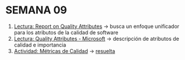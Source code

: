 # SEMANA 09
1. [Lectura: Report on Quality Attributes](https://insights.sei.cmu.edu/library/quality-attributes/) -> busca un enfoque unificador para los atributos de la calidad de software
2. [Lectura: Quality Attributes - Microsoft](https://learn.microsoft.com/en-us/previous-versions/msp-n-p/ee658094(v=pandp.10)) -> descripción de atributos de calidad e importancia
3. [Actividad: Métricas de Calidad](metricas_calidad.pdf) -> [resuelta](../Actividades/9.1.MetricasDeCalidad/)
